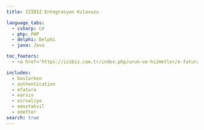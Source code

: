 ```yaml
---
title: İZİBİZ Entegrasyon Kılavuzu

language_tabs:
  - csharp: C#
  - php: PHP
  - delphi: Delphi
  - java: Java

toc_footers:
  - <a href='https://izibiz.com.tr/index.php/urun-ve-hizmetler/e-fatura-destek/demo' target='_blank'>Test Hesabı Talep Formu</a>

includes:
  - baslarken
  - authentication
  - efatura
  - earsiv
  - eirsaliye
  - emustahsil
  - edefter
search: true
---
```

